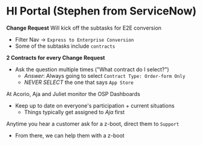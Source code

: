 # HI Portal (Stephen from ServiceNow)

**Change Request**
Will kick off the subtasks for E2E conversion
  - Filter Nav -> `Express to Enterprise Conversion`
- Some of the subtasks include `contracts`

**2 Contracts for every Change Request**
- Ask the question multiple times ("What contract do I select?")
  - _Answer_: Always going to select `Contract Type: Order-form Only`
  - _NEVER SELECT_ the one that says `App Store`

At Acorio, Aja and Juliet monitor the OSP Dashboards
- Keep up to date on everyone's participation + current situations
  - Things typically get assigned to _Aja_ first

Anytime you hear a customer ask for a z-boot, direct them to `Support`
- From there, we can help them with a z-boot



